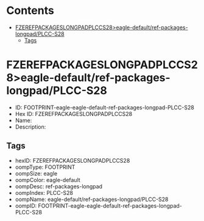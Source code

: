 



Contents
========

* [FZEREFPACKAGESLONGPADPLCCS28>eagle-default/ref-packages-longpad/PLCC-S28](#fzerefpackageslongpadplccs28eagle-defaultref-packages-longpadplcc-s28)
	* [Tags](#tags)

# FZEREFPACKAGESLONGPADPLCCS28>eagle-default/ref-packages-longpad/PLCC-S28

- ID: FOOTPRINT-eagle-eagle-default-ref-packages-longpad-PLCC-S28
- Hex ID: FZEREFPACKAGESLONGPADPLCCS28
- Name: 
- Description: 

## Tags

- hexID: FZEREFPACKAGESLONGPADPLCCS28
- oompType: FOOTPRINT
- oompSize: eagle
- oompColor: eagle-default
- oompDesc: ref-packages-longpad
- oompIndex: PLCC-S28
- oompName: eagle-default/ref-packages-longpad/PLCC-S28
- oompID: FOOTPRINT-eagle-eagle-default-ref-packages-longpad-PLCC-S28
